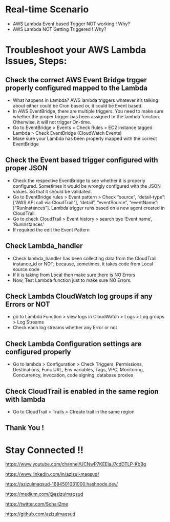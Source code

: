 # Real-time Scenario
- AWS Lambda Event based Trigger NOT working ! Why?
- AWS Lambda NOT Getting Triggered ! Why?

# Troubleshoot your AWS Lambda Issues, Steps:

## Check the correct AWS Event Bridge trgger properly configured mapped to the Lambda
- What happens in Lambda? AWS lambda triggers whatever it’s talking about either could be Cron based or, it could be Event based.
- In AWS EventBridge, there are multiple triggers. You need to make sure whether the proper trigger has been assigned to the lambda function. Otherwise, it will not trigger On-time.
- Go to EventBridge > Events > Check Rules > EC2 instance tagged Lambda > Check EventBridge (CloudWatch Events)
- Make sure your Lambda has been properly mapped with the correct EventBridge 

## Check the Event based trigger configured with proper JSON
- Check the respective EventBridge to see whether it is properly configured. Sometimes it would be wrongly configured with the JSON values. So that it should be validated.
- Go to EventBridge rules > Event pattern > Check “source”, “detail-type”: [“AWS API call via CloudTrail”], “detail”, “eventSource”, “eventName”: [“RunInstances”]. Lambda trigger runs based on a new agent created in CloudTrail.  
- Go to check CloudTrail > Event history > search bye ‘Event name’, ‘RunInstances’ 
- If required the edit the Event Pattern

## Check Lambda_handler 
- Check lambda_handler has been collecting data from the CloudTrail instance_id or NOT; because, sometimes, it takes code from Local source code
- If it is taking from Local then make sure there is NO Errors
- Now, Test Lambda function just to make sure NO Errors.

## Check Lambda CloudWatch log groups if any Errors or NOT
- go to Lambda Function > view logs in CloudWatch > Logs > Log groups > Log Streams 
- Check each log streams whether any Error or not

## Check Lambda Configuration settings are configured properly
- Go to lambda > Configuration > Check Triggers, Permissions, Destinations, Func URL, Env variables, Tags, VPC, Monitoring, Concurrency, invocation, code signing, database proxies

## Check CloudTrail is enabled in the same region with lambda
- Go to CloudTrail > Trails > Ctreate trail in the same region

## Thank You !

# Stay Connected !!

https://www.youtube.com/channel/UCNwP7KEElaJ7cdDTLP-KbBg

https://www.linkedin.com/in/azizul-maqsud/

https://azizulmaqsud-1684501031000.hashnode.dev/

https://medium.com/@azizulmaqsud

https://twitter.com/Sohail2me

https://github.com/azizulmaqsud
